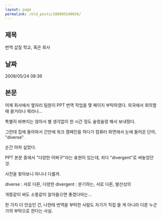 ```yaml
---
layout: page
permalink: /old_posts/200805240836/
---
```


## 제목
번역 삽질 학교, 혹은 회사

## 날짜
2008/05/24 08:36

## 본문
어제 회사에서 옆자리 팀원이 PPT 번역 작업을 몇 페이지 부탁하였다. 외국에서 회의할 때 쓸거라나 뭐라나...

특별히 바쁘지는 않아서 별 생각없이 한 시간 정도 술렁술렁 해서 보내줬다.

그런데 집에 돌아와서 간만에 워크 캠페인을 하다가 컴퓨터 화면에서 눈에 들어온 단어, "diverse".

순간 아차 싶었다.

PPT 본문 중에서 "다양한 어쩌구"라는 표현이 있는데, 죄다 "divergent"로 써놓았던 것.

사전을 찾아보니 아니나 다를까.

diverse : 서로 다른, 다양한
divergent : 분기하는, 서로 다른, 발산성의

개똥같이 써도 소똥같이 알아들으면 좋겠다마는...


한 가지 더 안습인 건, 나한테 번역을 부탁한 사람도 자기가 직접 쓸 게 아니라 다른 누군가의 부탁으로 한다는 사실.